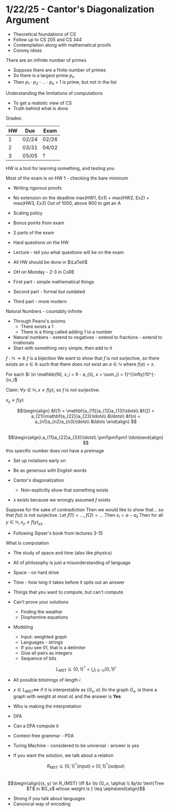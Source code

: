# 1/22/25 - Cantor's Diagonalization Argument
- Theoretical foundations of CS
- Follow up to CS 205 and CS 344
- Contemplation along with mathematical proofs
- Convey ideas

There are an infinite number of primes
- Suppose there are a finite number of primes
- So there is a largest prime $p_n$
- Then $p_1 \cdot p_2 \cdot \ldots \cdot p_{n} + 1$ is prime, but not in the list

Understanding the limitations of computations
- To get a realistic view of CS
- Truth behind what is done

Grades:

| HW  | Due   | Exam  |
| --- | ----- | ----- |
| 1   | 02/24 | 02/26 |
| 2   | 03/31 | 04/02 |
| 3   | 05/05 | ?     |

HW is a tool for learning something, and testing you

Most of the exam is on HW 1 - checking the bare minimum
- Writing rigorous proofs
- No extension on the deadline
max(HW1, Ex1) + max(HW2, Ex2) + max(HW3, Ex3)
Out of 1000, above 900 to get an A

- Scaling policy
- Bonus points from exam
- 2 parts of the exam
- Hard questions on the HW
- Lecture - tell you what questions will be on the exam
- All HW should be done in $\LaTeX$

- OH on Monday - 2-3 in CoRE

- First part - simple mathematical things
- Second part - formal but outdated
- Third part - more modern

Natural Numbers - countably infinite
- Through Peano's axioms
	- There exists a 1
	- There is a thing called adding 1 to a number
- Natural numbers - extend to negatives - extend to fractions - extend to irrationals
- Start with something very simple, then add to it

$f: \mathbb{N} \to \mathbb{R}$
$f$ is a bijection
We want to show that $f$ is not surjective, so there exists an $x \in \mathbb{R}$ such that there does not exist an $a \in \mathbb{N}$ where $f(a) = x$.

For each $i \in \mathbb{N}, x_i = 9 - a_{ii}, x = \sum_{i = 1}^{\infty}10^{-i}x_i$

Claim: $\forall y \in \mathbb{N}, x \neq f(y)$, so $f$ is not surjective.

$x_y \neq f(y)$

$$\begin{align}
&f(1) = \mathbf{a_{11}}a_{12}a_{13}\ldots\\
&f(2) = a_{21}\mathbf{a_{22}}a_{23}\ldots\\
&\ldots\\
&f(n) = a_{n1}a_{n2}a_{n3}\ldots\\
&\ldots
\end{align}
$$
<br>
$$\begin{align}.a_{11}a_{22}a_{33}\ldots\\
\pm1\pm1\pm1 \ldots\end{align}
$$
this specific number does not have a preimage

- Set up notations early on
- Be as generous with English words

- Cantor's diagonalization
	- Non-explicitly show that something exists
- $x$ exists because we wrongly assumed $f$ exists

Suppose for the sake of contradiction
Then we would like to show that... so that $f(a)$ is not surjective. Let $f(1) = \ldots, f(2) = \ldots$
Then $x_i = a - a_{ii}$
Then for all $y \in \mathbb{N}, x_y \neq f(y)_{yy}$

- Following Sipser's book from lectures 3-15

What is computation
- The study of space and time (also like physics)
- All of philosophy is just a misunderstanding of language
- Space - on hard drive
- Time - how long it takes before it spits out an answer

- Things that you want to compute, but can't compute

- Can't prove your solutions
	- Finding the weather
	- Diophantine equations

- Modeling
	- Input: weighted graph
	- Languages - strings
	- If you see 01, that is a delimiter
	- Give all pairs as integers
	- Sequence of bits

$$L_{MST} \subseteq \{0,1\}^\ast = \bigcup_{i \in \mathbb{N}}\{0,1\}^i$$
- All possible bitstrings of length $i$
- $x \in L_{MST} \iff$ if it is interpretable as $(G_x,\alpha)$ (In the graph $G_x$, is there a graph with weight at most $\alpha$) and the answer is **Yes**
- Who is making the interpretation
- DFA
- Can a DFA compute it
- Context-free grammar - PDA
- Turing Machine - considered to be universal - answer is yes

- If you want the solution, we talk about a relation

$$R_{MST} \subseteq \{0, 1\}^\ast \text{(input)} \times \{0, 1\}^\ast \text{(output)}$$
<br>
$$\begin{align}(x, y) \in R_{MST} \iff &x \to (G_x, \alpha) \\ &y\to \text{Tree $T$ in $G_x$ whose weight is } \leq \alpha\end{align}$$
- Strong if you talk about languages
- Canonical way of encoding